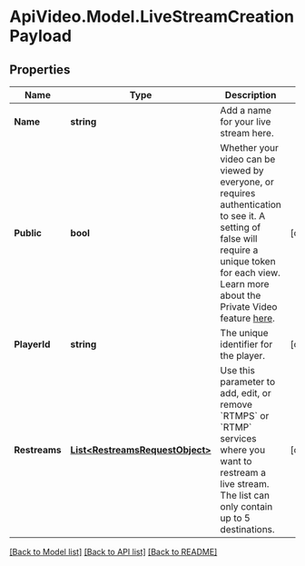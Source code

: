 # ApiVideo.Model.LiveStreamCreationPayload

## Properties

Name | Type | Description | Notes
------------ | ------------- | ------------- | -------------
**Name** | **string** | Add a name for your live stream here. | 
**Public** | **bool** | Whether your video can be viewed by everyone, or requires authentication to see it. A setting of false will require a unique token for each view. Learn more about the Private Video feature [here](https://docs.api.video/delivery/video-privacy-access-management). | [optional] 
**PlayerId** | **string** | The unique identifier for the player. | [optional] 
**Restreams** | [**List&lt;RestreamsRequestObject&gt;**](RestreamsRequestObject.md) | Use this parameter to add, edit, or remove &#x60;RTMPS&#x60; or &#x60;RTMP&#x60; services where you want to restream a live stream. The list can only contain up to 5 destinations. | [optional] 

[[Back to Model list]](../README.md#documentation-for-models) [[Back to API list]](../README.md#documentation-for-api-endpoints) [[Back to README]](../README.md)

